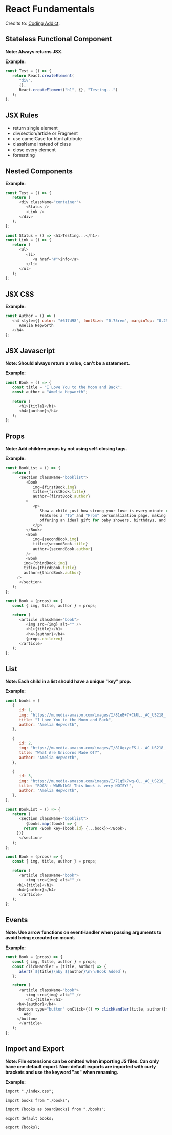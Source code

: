 # React Fundamentals

Credits to: [Coding Addict](https://www.youtube.com/channel/UCMZFwxv5l-XtKi693qMJptA).

## Stateless Functional Component

**Note: Always returns JSX.**

**Example:**

```javascript
const Test = () => {
   return React.createElement(
      "div",
      {},
      React.createElement("h1", {}, "Testing...")
   );
};
```

## JSX Rules

- return single element
- div/section/article or Fragment
- use camelCase for html attribute
- className instead of class
- close every element
- formatting

## Nested Components

**Example:**

```javascript
const Test = () => {
   return (
      <div className="container">
         <Status />
         <Link />
      </div>
   );
};

const Status = () => <h1>Testing...</h1>;
const Link = () => {
   return (
      <ul>
         <li>
            <a href="#">info</a>
         </li>
      </ul>
   );
};
```

## JSX CSS

**Example:**

```javascript
const Author = () => (
   <h4 style={{ color: "#617d98", fontSize: "0.75rem", marginTop: "0.25rem" }}>
      Amelia Hepworth
   </h4>
);
```

## JSX Javascript

**Note: Should always return a value, can't be a statement.**

**Example:**

```javascript
const Book = () => {
   const title = "I Love You to the Moon and Back";
   const author = "Amelia Hepworth";

   return (
      <h1>{title}</h1>
      <h4>{author}</h4>
   );
};
```

## Props

**Note: Add children props by not using self-closing tags.**

**Example:**

```javascript
const BookList = () => {
   return (
      <section className="booklist">
         <Book
            img={firstBook.img}
            title={firstBook.title}
            author={firstBook.author}
         >
            <p>
               Show a child just how strong your love is every minute of the day!
               Features a "To" and "From" personalization page, making this sweet
               offering an ideal gift for baby showers, birthdays, and new parents.
            </p>
         </Book>
         <Book
            img={secondBook.img}
            title={secondBook.title}
            author={secondBook.author}
         />
         <Book
	    img={thirdBook.img}
	    title={thirdBook.title}
	    author={thirdBook.author}
	 />
      </section>
   );
};

const Book = (props) => {
   const { img, title, author } = props;

   return (
      <article className="book">
         <img src={img} alt="" />
         <h1>{title}</h1>
         <h4>{author}</h4>
         {props.children}
      </article>
   );
};
```

## List

**Note: Each child in a list should have a unique "key" prop.**

**Example:**

```javascript
const books = [
   {
      id: 1,
      img: "https://m.media-amazon.com/images/I/81eB+7+CkUL._AC_US218_..jpg",
      title: "I Love You to the Moon and Back",
      author: "Amelia Hepworth",
   },

   {
      id: 2,
      img: "https://m.media-amazon.com/images/I/818qxyeFS-L._AC_US218_..jpg",
      title: "What Are Unicorns Made Of?",
      author: "Amelia Hepworth",
   },

   {
      id: 3,
      img: "https://m.media-amazon.com/images/I/71q5k7wq-CL._AC_US218_..jpg",
      title: "ROAR!: WARNING! This book is very NOISY!",
      author: "Amelia Hepworth",
   },
];

const BookList = () => {
   return (
      <section className="booklist">
         {books.map((book) => {
	    return <Book key={book.id} {...book}></Book>;
	 })}
      </section>
   );
};

const Book = (props) => {
   const { img, title, author } = props;

   return (
      <article className="book">
         <img src={img} alt="" />
	 <h1>{title}</h1>
	 <h4>{author}</h4>
      </article>
   );
};
```

## Events

**Note: Use arrow functions on eventHandler when passing arguments to avoid being executed on mount.**

**Example:**

```javascript
const Book = (props) => {
   const { img, title, author } = props;
   const clickHandler = (title, author) => {
      alert(`${title}\nby ${author}\n\n✓Book Added`);
   };

   return (
      <article className="book">
         <img src={img} alt="" />
         <h1>{title}</h1>
	 <h4>{author}</h4>
	 <button type="button" onClick={() => clickHandler(title, author)}>
	    Add
	 </button>
      </article>
   );
};
```

## Import and Export

**Note: File extensions can be omitted when importing JS files. Can only have one default export. Non-default exports are imported with curly brackets and use the keyword "as" when renaming.**

**Example:**

`import "./index.css";`

`import books from "./books";`

`import {books as boardBooks} from "./books";`

`export default books;`

`export {books};`

